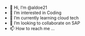 - 👋 Hi, I’m @aldoe21
- 👀 I’m interested in Coding 
- 🌱 I’m currently learning cloud tech
- 💞️ I’m looking to collaborate on SAP
- 📫 How to reach me ...

<!---
aldoe21/aldoe21 is a ✨ special ✨ repository because its `README.md` (this file) appears on your GitHub profile.
You can click the Preview link to take a look at your changes.
--->
